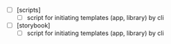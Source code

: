 - [ ] [scripts]
  -  [ ] script for initiating templates (app, library) by cli
- [ ] [storybook]
  -  [ ] script for initiating templates (app, library) by cli
